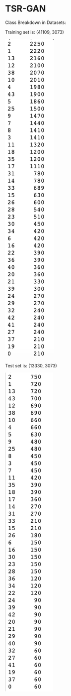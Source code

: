 # TSR-GAN
Class Breakdown in Datasets:

Training set is: (41109, 3073)

![Alt text](images/training_classbreakdown.png?raw=true "Training Set Class Breakdown")


Test set is: (13330, 3073)

![Alt text](images/testing_classbreakdown.png?raw=true "Test Set Class Breakdown")
